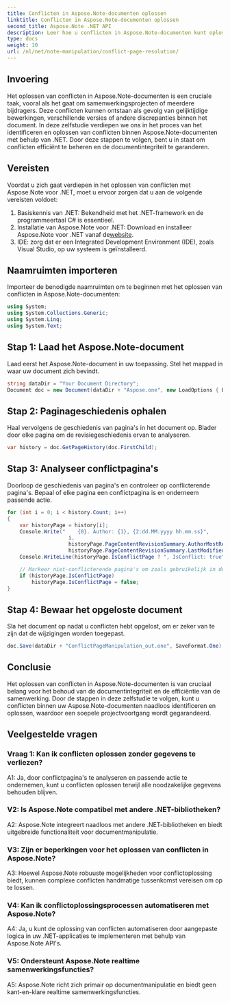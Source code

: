 ```yaml
---
title: Conflicten in Aspose.Note-documenten oplossen
linktitle: Conflicten in Aspose.Note-documenten oplossen
second_title: Aspose.Note .NET API
description: Leer hoe u conflicten in Aspose.Note-documenten kunt oplossen met behulp van .NET. Stap-voor-stap handleiding voor efficiënte conflictoplossing.
type: docs
weight: 10
url: /nl/net/note-manipulation/conflict-page-resolution/
---
```

## Invoering

Het oplossen van conflicten in Aspose.Note-documenten is een cruciale taak, vooral als het gaat om samenwerkingsprojecten of meerdere bijdragers. Deze conflicten kunnen ontstaan als gevolg van gelijktijdige bewerkingen, verschillende versies of andere discrepanties binnen het document. In deze zelfstudie verdiepen we ons in het proces van het identificeren en oplossen van conflicten binnen Aspose.Note-documenten met behulp van .NET. Door deze stappen te volgen, bent u in staat om conflicten efficiënt te beheren en de documentintegriteit te garanderen.

## Vereisten

Voordat u zich gaat verdiepen in het oplossen van conflicten met Aspose.Note voor .NET, moet u ervoor zorgen dat u aan de volgende vereisten voldoet:

1. Basiskennis van .NET: Bekendheid met het .NET-framework en de programmeertaal C# is essentieel.
2.  Installatie van Aspose.Note voor .NET: Download en installeer Aspose.Note voor .NET vanaf de[website](https://releases.aspose.com/note/net/).
3. IDE: zorg dat er een Integrated Development Environment (IDE), zoals Visual Studio, op uw systeem is geïnstalleerd.

## Naamruimten importeren

Importeer de benodigde naamruimten om te beginnen met het oplossen van conflicten in Aspose.Note-documenten:

```csharp
using System;
using System.Collections.Generic;
using System.Linq;
using System.Text;
```

## Stap 1: Laad het Aspose.Note-document

Laad eerst het Aspose.Note-document in uw toepassing. Stel het mappad in waar uw document zich bevindt.

```csharp
string dataDir = "Your Document Directory";
Document doc = new Document(dataDir + "Aspose.one", new LoadOptions { LoadHistory = true });
```

## Stap 2: Paginageschiedenis ophalen

Haal vervolgens de geschiedenis van pagina's in het document op. Blader door elke pagina om de revisiegeschiedenis ervan te analyseren.

```csharp
var history = doc.GetPageHistory(doc.FirstChild);
```

## Stap 3: Analyseer conflictpagina's

Doorloop de geschiedenis van pagina's en controleer op conflicterende pagina's. Bepaal of elke pagina een conflictpagina is en onderneem passende actie.

```csharp
for (int i = 0; i < history.Count; i++)
{
    var historyPage = history[i];
    Console.Write("    {0}. Author: {1}, {2:dd.MM.yyyy hh.mm.ss}",
                    i,
                    historyPage.PageContentRevisionSummary.AuthorMostRecent,
                    historyPage.PageContentRevisionSummary.LastModifiedTime);
    Console.WriteLine(historyPage.IsConflictPage ? ", IsConflict: true" : string.Empty);

    // Markeer niet-conflicterende pagina's om zoals gebruikelijk in de geschiedenis te worden opgeslagen
    if (historyPage.IsConflictPage)
        historyPage.IsConflictPage = false;
}
```

## Stap 4: Bewaar het opgeloste document

Sla het document op nadat u conflicten hebt opgelost, om er zeker van te zijn dat de wijzigingen worden toegepast.

```csharp
doc.Save(dataDir + "ConflictPageManipulation_out.one", SaveFormat.One);
```

## Conclusie

Het oplossen van conflicten in Aspose.Note-documenten is van cruciaal belang voor het behoud van de documentintegriteit en de efficiëntie van de samenwerking. Door de stappen in deze zelfstudie te volgen, kunt u conflicten binnen uw Aspose.Note-documenten naadloos identificeren en oplossen, waardoor een soepele projectvoortgang wordt gegarandeerd.

## Veelgestelde vragen

### Vraag 1: Kan ik conflicten oplossen zonder gegevens te verliezen?

A1: Ja, door conflictpagina's te analyseren en passende actie te ondernemen, kunt u conflicten oplossen terwijl alle noodzakelijke gegevens behouden blijven.

### V2: Is Aspose.Note compatibel met andere .NET-bibliotheken?

A2: Aspose.Note integreert naadloos met andere .NET-bibliotheken en biedt uitgebreide functionaliteit voor documentmanipulatie.

### V3: Zijn er beperkingen voor het oplossen van conflicten in Aspose.Note?

A3: Hoewel Aspose.Note robuuste mogelijkheden voor conflictoplossing biedt, kunnen complexe conflicten handmatige tussenkomst vereisen om op te lossen.

### V4: Kan ik conflictoplossingsprocessen automatiseren met Aspose.Note?

A4: Ja, u kunt de oplossing van conflicten automatiseren door aangepaste logica in uw .NET-applicaties te implementeren met behulp van Aspose.Note API's.

### V5: Ondersteunt Aspose.Note realtime samenwerkingsfuncties?

A5: Aspose.Note richt zich primair op documentmanipulatie en biedt geen kant-en-klare realtime samenwerkingsfuncties.